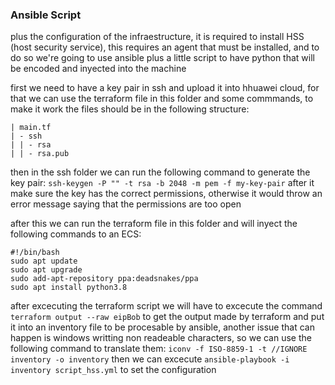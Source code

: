 ### Ansible Script
plus the configuration of the infraestructure, it is required to install HSS (host security service), this requires an agent that must be installed, and to do so we're going to use ansible plus a little script to have python that will be encoded and inyected into the machine

first we need to have a key pair in ssh and upload it into hhuawei cloud, for that we can use the terraform file in this folder and some commmands, to make it work the files should be in the following structure:

```
| main.tf
| - ssh
| | - rsa
| | - rsa.pub
```

then in the ssh folder we can run the following command to generate the key pair: `ssh-keygen -P "" -t rsa -b 2048 -m pem -f my-key-pair`
after it make sure the key has the correct permissions, otherwise it would throw an error message saying that the permissions are too open

after this we can run the terraform file in this folder and will inyect the following commands to an ECS:
```
#!/bin/bash
sudo apt update
sudo apt upgrade
sudo add-apt-repository ppa:deadsnakes/ppa
sudo apt install python3.8
```
after excecuting the terraform script we will have to excecute the command `terraform output --raw eipBob` to get the output made by terraform and put it into an inventory file to be procesable by ansible, another issue that can happen is windows writting non readeable characters, so we can use the following command to translate them: `iconv -f ISO-8859-1 -t //IGNORE inventory -o inventory`
then we can excecute `ansible-playbook -i inventory script_hss.yml` to set the configuration
